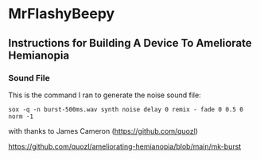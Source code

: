 # MrFlashyBeepy
## Instructions for Building A Device To Ameliorate Hemianopia




### Sound File

This is the command I ran to generate the noise sound file:

`sox -q -n burst-500ms.wav synth noise delay 0 remix - fade 0 0.5 0 norm -1`



with thanks to James Cameron (https://github.com/quozl)

https://github.com/quozl/ameliorating-hemianopia/blob/main/mk-burst